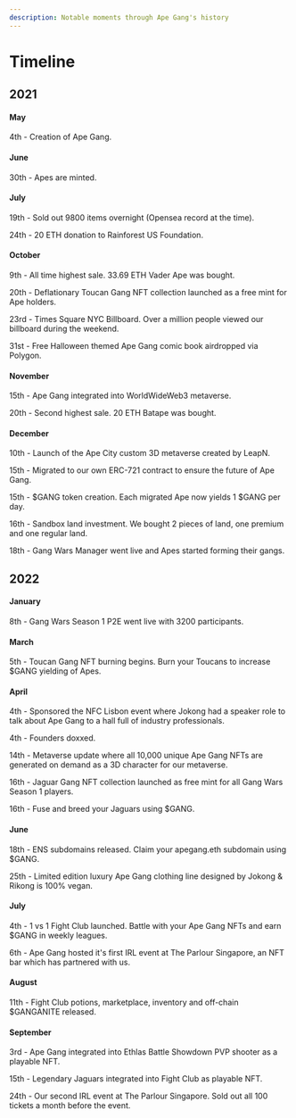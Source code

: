 ```yaml
---
description: Notable moments through Ape Gang's history
---
```


# Timeline

## 2021

#### May

4th - Creation of Ape Gang.

#### June

30th - Apes are minted.

#### July

19th - Sold out 9800 items overnight (Opensea record at the time).

24th - 20 ETH donation to Rainforest US Foundation.

#### October

9th - All time highest sale. 33.69 ETH Vader Ape was bought.

20th - Deflationary Toucan Gang NFT collection launched as a free mint for Ape holders.

23rd - Times Square NYC Billboard. Over a million people viewed our billboard during the weekend.

31st - Free Halloween themed Ape Gang comic book airdropped via Polygon.

#### November

15th - Ape Gang integrated into WorldWideWeb3 metaverse.

20th - Second highest sale. 20 ETH Batape was bought.

#### December

10th - Launch of the Ape City custom 3D metaverse created by LeapN.

15th - Migrated to our own ERC-721 contract to ensure the future of Ape Gang.

15th - $GANG token creation. Each migrated Ape now yields 1 $GANG per day.

16th - Sandbox land investment. We bought 2 pieces of land, one premium and one regular land.

18th - Gang Wars Manager went live and Apes started forming their gangs.

## 2022

#### January

8th - Gang Wars Season 1 P2E went live with 3200 participants.

#### March

5th - Toucan Gang NFT burning begins. Burn your Toucans to increase $GANG yielding of Apes.

#### April

4th - Sponsored the NFC Lisbon event where Jokong had a speaker role to talk about Ape Gang to a hall full of industry professionals.

4th - Founders doxxed.

14th - Metaverse update where all 10,000 unique Ape Gang NFTs are generated on demand as a 3D character for our metaverse.

16th - Jaguar Gang NFT collection launched as free mint for all Gang Wars Season 1 players.

16th - Fuse and breed your Jaguars using $GANG.

#### June

18th - ENS subdomains released. Claim your apegang.eth subdomain using $GANG.

25th - Limited edition luxury Ape Gang clothing line designed by Jokong & Rikong is 100% vegan.

#### July

4th - 1 vs 1 Fight Club launched. Battle with your Ape Gang NFTs and earn $GANG in weekly leagues.

6th - Ape Gang hosted it's first IRL event at The Parlour Singapore, an NFT bar which has partnered with us.

#### August

11th - Fight Club potions, marketplace, inventory and off-chain $GANGANITE released.

#### September

3rd - Ape Gang integrated into Ethlas Battle Showdown PVP shooter as a playable NFT.

15th - Legendary Jaguars integrated into Fight Club as playable NFT.

24th - Our second IRL event at The Parlour Singapore. Sold out all 100 tickets a month before the event.
